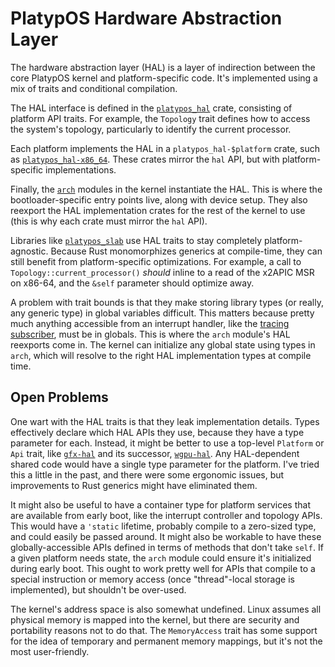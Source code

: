 # PlatypOS Hardware Abstraction Layer

The hardware abstraction layer (HAL) is a layer of indirection between the core PlatypOS kernel and platform-specific code. It's implemented using a mix of traits and conditional compilation.

The HAL interface is defined in the [`platypos_hal`](../hal) crate, consisting of platform API traits. For example, the `Topology` trait defines
how to access the system's topology, particularly to identify the current processor.

Each platform implements the HAL in a `platypos_hal-$platform` crate, such as [`platypos_hal-x86_64`](../hal-x86_64). These crates mirror the `hal` API, but with
platform-specific implementations.

Finally, the [`arch`](../kernel/src/arch) modules in the kernel instantiate the HAL. This is where the bootloader-specific entry points live, along with device setup. They also
reexport the HAL implementation crates for the rest of the kernel to use (this is why each crate must mirror the `hal` API).

Libraries like [`platypos_slab`](../slab) use HAL traits to stay completely platform-agnostic. Because Rust monomorphizes generics at compile-time, they can still benefit from 
platform-specific optimizations. For example, a call to `Topology::current_processor()` _should_ inline to a read of the x2APIC MSR on x86-64, and the `&self` parameter should
optimize away.

A problem with trait bounds is that they make storing library types (or really, any generic type) in global variables difficult. This matters because pretty much anything accessible
from an interrupt handler, like the [tracing subscriber](https://docs.rs/tracing/latest/tracing/subscriber/trait.Subscriber.html), must be in globals. This is where the `arch`
module's HAL reexports come in. The kernel can initialize any global state using types in `arch`, which will resolve to the right HAL implementation types at compile time.

## Open Problems

One wart with the HAL traits is that they leak implementation details. Types effectively declare which HAL APIs they use, because they have a type parameter for each.
Instead, it might be better to use a top-level `Platform` or `Api` trait, like [`gfx-hal`](https://github.com/gfx-rs/gfx) and its successor,
[`wgpu-hal`](https://github.com/gfx-rs/wgpu/tree/master/wgpu-hal). Any HAL-dependent shared code would have a single type parameter for the platform. I've tried this a little
in the past, and there were some ergonomic issues, but improvements to Rust generics might have eliminated them.

It might also be useful to have a container type for platform services that are available from early boot, like the interrupt controller and topology APIs. This would have
a `'static` lifetime, probably compile to a zero-sized type, and could easily be passed around. It might also be workable to have these globally-accessible APIs defined
in terms of methods that don't take `self`. If a given platform needs state, the `arch` module could ensure it's initialized during early boot. This ought to work pretty
well for APIs that compile to a special instruction or memory access (once "thread"-local storage is implemented), but shouldn't be over-used.

The kernel's address space is also somewhat undefined. Linux assumes all physical memory is mapped into the kernel, but there are security and portability reasons not to
do that. The `MemoryAccess` trait has some support for the idea of temporary and permanent memory mappings, but it's not the most user-friendly.